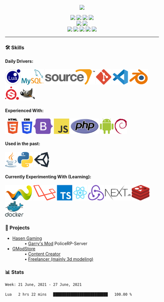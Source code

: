 <p align="center"><a href="https://www.gmodstore.com/users/TOJU" target="_blank"><img src="https://toju.xyz/gms-stats/"/></a></p>
<p align="center">
  <img src="https://img.shields.io/badge/Age-16-blue"/>
  <img src="https://img.shields.io/badge/Job-Student%20(elite%20boarding%20school%20for%20sports)-blue"/>
  <img src="https://img.shields.io/badge/Lives-Germany-blue"/>
  <img src="https://img.shields.io/badge/Languages-German%20%26%20English-blue"/>
  <br>
  <img src="https://img.shields.io/badge/Focus-Game%20%26%20Web Development-brightgreen"/>
  <img src="https://img.shields.io/badge/Expert-3D%20Modeling-brightgreen"/>
  <br>
  <a href="https://toju.xyz/"><img src="https://img.shields.io/badge/Website-46a2f1.svg?&logo=Google-Chrome&logoColor=white&link=https://toju.xyz/"/></a>
  <a href="https://toju.xyz/discord"><img src="https://img.shields.io/discord/709853073039687761?color=blueviolet&label=Discord&logo=discord&logoColor=white&link=https://toju.xyz/discord/"/></a>
  <a href="https://steamcommunity.com/id/zTOJU/"><img src="https://img.shields.io/badge/Steam-blue?logo=Steam&logoColor=white&link=https://steamcommunity.com/id/zTOJU/"/></a>
  <a href="https://www.youtube.com/channel/UCxCbplvjzZZlNz9eIFoOgRQ"><img src="https://img.shields.io/badge/YouTube-critical?logo=YouTube&logoColor=white&link=https://www.youtube.com/channel/UCxCbplvjzZZlNz9eIFoOgRQ"/></a>
  <a href="https://sketchfab.com/ztoju"><img src="https://img.shields.io/badge/Sketchfab-informational?logo=Sketchfab&logoColor=white&link=https://sketchfab.com/ztoju"/></a>
</p>
<hr>
<h3>🛠️ Skills</h3>
<h4>Daily Drivers:</h4>
<p align="left">
  <code><a href="http://www.lua.org/"><img height="50" alt="Lua" src="https://raw.githubusercontent.com/zTOJU/zTOJU/main/assets/lua.svg"></a></code>
  <code><a href="https://www.mysql.com/"><img height="50" alt="MySQL" src="https://raw.githubusercontent.com/zTOJU/zTOJU/main/assets/mysql.svg"></a></code>
  <code><a href="https://developer.valvesoftware.com/wiki/Source"><img height="50" alt="Source Engine" src="https://raw.githubusercontent.com/zTOJU/zTOJU/main/assets/sourceengine.svg"></a></code>
  <code><a href="https://git-scm.com/"><img height="50" alt="Git" src="https://raw.githubusercontent.com/zTOJU/zTOJU/main/assets/git.svg"></a></code>
  <code><a href="https://code.visualstudio.com/"><img height="50" alt="Visual Studio Code" src="https://raw.githubusercontent.com/zTOJU/zTOJU/main/assets/visualstudiocode.svg"></a></code>
  <code><a href="https://www.blender.org/"><img height="50" alt="Blender" src="https://raw.githubusercontent.com/zTOJU/zTOJU/main/assets/blender.svg"></a></code>
  <code><a href="https://www.substance3d.com/products/substance-painter/"><img height="50" alt="Substance Painter" src="https://raw.githubusercontent.com/zTOJU/zTOJU/main/assets/substancepainter.svg"></a></code>
  <code><a href="https://www.gimp.org/"><img height="50" alt="Gimp" src="https://raw.githubusercontent.com/zTOJU/zTOJU/main/assets/gimp.svg"></a></code>
</p>
<h4>Experienced With:</h4>
<p align="left">
  <code><a href="https://de.wikipedia.org/wiki/HTML5"><img height="50" alt="HTML5" src="https://raw.githubusercontent.com/zTOJU/zTOJU/main/assets/html5.svg"></a></code>
  <code><a href="https://de.wikipedia.org/wiki/Cascading_Style_Sheets"><img height="50" alt="CSS3" src="https://raw.githubusercontent.com/zTOJU/zTOJU/main/assets/css3.svg"></a></code>
  <code><a href="https://getbootstrap.com/"><img height="50" alt="Bootstrap" src="https://raw.githubusercontent.com/zTOJU/zTOJU/main/assets/bootstrap.svg"></a></code>
  <code><a href="https://www.javascript.com/"><img height="50" alt="Javascript" src="https://raw.githubusercontent.com/zTOJU/zTOJU/main/assets/javascript.svg"></a></code>
  <code><a href="https://www.php.net/"><img height="50" alt="PHP" src="https://raw.githubusercontent.com/zTOJU/zTOJU/main/assets/php.svg"></a></code>
  <code><a href="https://www.android.com/"><img height="50" alt="Android" src="https://raw.githubusercontent.com/zTOJU/zTOJU/main/assets/android.svg"></a></code>
  <code><a href="https://www.debian.org/"><img height="50" alt="Debian" src="https://raw.githubusercontent.com/zTOJU/zTOJU/main/assets/debian.svg"></a></code>
</p>
<h4>Used in the past:</h4>
<p align="left">
  <code><a href="https://java.com/"><img height="50" alt="Java" src="https://raw.githubusercontent.com/zTOJU/zTOJU/main/assets/java.svg"></a></code>
  <code><a href="https://www.python.org/"><img height="50" alt="Python" src="https://raw.githubusercontent.com/zTOJU/zTOJU/main/assets/python.svg"></a></code>
  <code><a href="https://unity.com/"><img height="50" alt="Unity" src="https://raw.githubusercontent.com/zTOJU/zTOJU/main/assets/unity.svg"></a></code>
</p>
<h4>Currently Experimenting With (Learning):</h4>
<p align="left">
  <code><a href="https://github.com/WoltLab/WCF"><img height="50" alt="WSC" src="https://raw.githubusercontent.com/zTOJU/zTOJU/main/assets/woltlab.svg"></a></code>
  <code><a href="https://laravel.com/"><img height="50" alt="Laravel" src="https://raw.githubusercontent.com/zTOJU/zTOJU/main/assets/laravel.svg"></a></code>
  <code><a href="https://www.typescriptlang.org/"><img height="50" alt="Typescript" src="https://raw.githubusercontent.com/zTOJU/zTOJU/main/assets/typescript.svg"></a></code>
  <code><a href="https://reactjs.org/"><img height="50" alt="React.js" src="https://raw.githubusercontent.com/zTOJU/zTOJU/main/assets/react.svg"></a></code>
  <code><a href="https://redux.js.org/"><img height="50" alt="Redux" src="https://raw.githubusercontent.com/zTOJU/zTOJU/main/assets/redux.svg"></a></code>
  <code><a href="https://nextjs.org/"><img height="50" alt="Next.js" src="https://raw.githubusercontent.com/zTOJU/zTOJU/main/assets/next.svg"></a></code>
  <code><a href="https://redis.io/"><img height="50" alt="Redis" src="https://raw.githubusercontent.com/zTOJU/zTOJU/main/assets/redis.svg"></a></code>
  <code><a href="https://www.docker.com/"><img height="50" alt="Docker" src="https://raw.githubusercontent.com/zTOJU/zTOJU/main/assets/docker.svg"></a></code>
</p>
<h3>🚧 Projects</h3>
<ul>
  <li><a href="https://hasengaming.de/">Hasen Gaming</a></li>
  <dd>• <a href="https://store.steampowered.com/app/4000/Garrys_Mod/">Garry's Mod</a> PoliceRP-Server</dd>
  <li><a href="https://www.gmodstore.com/users/TOJU">GModStore</a></li>
  <dd>• <a href="https://www.gmodstore.com/teams/2128/addons">Content Creator</a></dd>
  <dd>• <a href="https://www.gmodstore.com/users/TOJU/reputation">Freelancer (mainly 3d modeling)</a></dd>
</ul>
<h3>📊 Stats</h3>

<!--START_SECTION:waka-->
```text
Week: 21 June, 2021 - 27 June, 2021

Lua   2 hrs 22 mins   █████████████████████████   100.00 % 
```
<!--END_SECTION:waka-->
